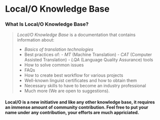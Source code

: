 # LocaI/O Knowledge Base

### What Is LocaI/O Knowledge Base?

> *LocaI/O Knowledge Base* is a documentation that contains information about:
> - *Basics of translation technologies*
> - Best practices of:
		- *MT* (Machine Translation) 
		- *CAT* (Computer Assisted Translation) 
		- *LQA* (Language Quality Assurance) tools
> - How to solve common issues 
> - FAQs 
> - How to create best workflow for various projects
> - Well-known linguist certificates and how to obtain them
> - Necessary skills to have to become an industry professional
> - Much more (We are open to suggestions).

#### LocaI/O is a new initiative and like any other knowledge base, it requires an immense amount of community contribution. Feel free to put your name under any contribution, your efforts are much appriciated.

